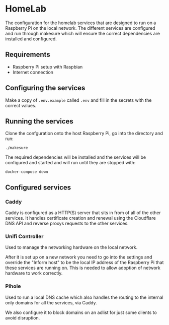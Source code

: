# HomeLab

The configuration for the homelab services that are designed to run on a Raspberry Pi on the local network. The different services are configured and run through makesure which will ensure the correct dependencies are installed and configured.

## Requirements

- Raspberry Pi setup with Raspbian
- Internet connection

## Configuring the services

Make a copy of `.env.example` called `.env` and fill in the secrets with the correct values.

## Running the services

Clone the confguration onto the host Raspberry Pi, go into the directory and run:

```
./makesure
```

The required dependencies will be installed and the services will be configured and started and will run until they are stopped with:

```
docker-compose down
```

## Configured services

### Caddy

Caddy is configured as a HTTP(S) server that sits in from of all of the other services. It handles certificate creation and renewal using the Cloudflare DNS API and reverse proxys requests to the other services.

### Unifi Controller

Used to manage the networking hardware on the local network.

After it is set up on a new network you need to go into the settings and override the "Inform host" to be the local IP address of the Raspberry Pi that these services are running on. This is needed to allow adoption of network hardware to work correctly.

### Pihole

Used to run a local DNS cache which also handles the routing to the internal only domains for all the services, via Caddy.

We also configure it to block domains on an adlist for just some clients to avoid disruption.
